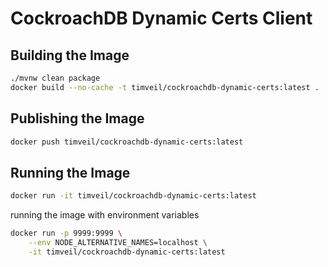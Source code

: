 # CockroachDB Dynamic Certs Client


## Building the Image
```bash
./mvnw clean package
docker build --no-cache -t timveil/cockroachdb-dynamic-certs:latest .
```

## Publishing the Image
```bash
docker push timveil/cockroachdb-dynamic-certs:latest
```

## Running the Image
```bash
docker run -it timveil/cockroachdb-dynamic-certs:latest
```

running the image with environment variables
```bash
docker run -p 9999:9999 \
    --env NODE_ALTERNATIVE_NAMES=localhost \
    -it timveil/cockroachdb-dynamic-certs:latest
```